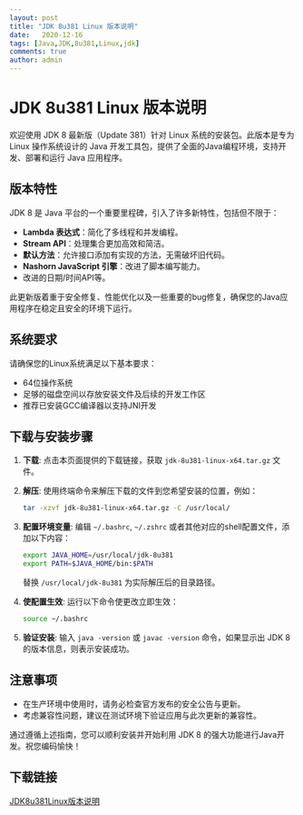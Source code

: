 ```yaml
---
layout: post
title: "JDK 8u381 Linux 版本说明"
date:   2020-12-16
tags: [Java,JDK,8u381,Linux,jdk]
comments: true
author: admin
---
```

# JDK 8u381 Linux 版本说明

欢迎使用 JDK 8 最新版（Update 381）针对 Linux 系统的安装包。此版本是专为 Linux 操作系统设计的 Java 开发工具包，提供了全面的Java编程环境，支持开发、部署和运行 Java 应用程序。

## 版本特性

JDK 8 是 Java 平台的一个重要里程碑，引入了许多新特性，包括但不限于：

- **Lambda 表达式**：简化了多线程和并发编程。
- **Stream API**：处理集合更加高效和简洁。
- **默认方法**：允许接口添加有实现的方法，无需破坏旧代码。
- **Nashorn JavaScript 引擎**：改进了脚本编写能力。
- 改进的日期/时间API等。

此更新版着重于安全修复、性能优化以及一些重要的bug修复，确保您的Java应用程序在稳定且安全的环境下运行。

## 系统要求

请确保您的Linux系统满足以下基本要求：
- 64位操作系统
- 足够的磁盘空间以存放安装文件及后续的开发工作区
- 推荐已安装GCC编译器以支持JNI开发

## 下载与安装步骤

1. **下载**: 点击本页面提供的下载链接，获取 `jdk-8u381-linux-x64.tar.gz` 文件。
   
2. **解压**: 使用终端命令来解压下载的文件到您希望安装的位置，例如：
   ```bash
   tar -xzvf jdk-8u381-linux-x64.tar.gz -C /usr/local/
   ```
   
3. **配置环境变量**:
   编辑 `~/.bashrc`, `~/.zshrc` 或者其他对应的shell配置文件，添加以下内容：
   ```bash
   export JAVA_HOME=/usr/local/jdk-8u381
   export PATH=$JAVA_HOME/bin:$PATH
   ```
   替换 `/usr/local/jdk-8u381` 为实际解压后的目录路径。
   
4. **使配置生效**:
   运行以下命令使更改立即生效：
   ```bash
   source ~/.bashrc
   ```

5. **验证安装**:
   输入 `java -version` 或 `javac -version` 命令，如果显示出 JDK 8 的版本信息，则表示安装成功。

## 注意事项

- 在生产环境中使用时，请务必检查官方发布的安全公告与更新。
- 考虑兼容性问题，建议在测试环境下验证应用与此次更新的兼容性。

通过遵循上述指南，您可以顺利安装并开始利用 JDK 8 的强大功能进行Java开发。祝您编码愉快！

## 下载链接

[JDK8u381Linux版本说明](https://pan.quark.cn/s/b8a24f6086a0)